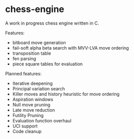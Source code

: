 # chess-engine
A work in progress chess engine written in C.

Features:
- bitboard move generation
- fail-soft alpha beta search with MVV-LVA move ordering
- transposition table
- fen parsing
- piece square tables for evaluation

Planned features:
- Iterative deepening
- Principal variation search
- Killer moves and history heuristic for move ordering
- Aspiration windows
- Null move pruning
- Late move reduction
- Futility Pruning
- Evaluation function overhaul
- UCI support
- Code cleanup